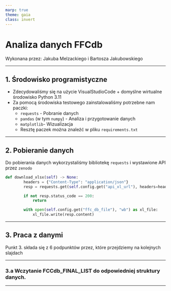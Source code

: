 ```yaml
---
marp: true
theme: gaia
class: invert
---
```


# Analiza danych FFCdb

Wykonana przez: 
Jakuba Melzackiego i Bartosza Jakubowskiego

---

## 1. Środowisko programistyczne
* Zdecydowaliśmy się na użycie VisualStudioCode + domyślne wirtualne środowisko Python 3.11
* Za pomocą środowiska testowego zainstalowaliśmy potrzebne nam paczki:
    - `requests` - Pobranie danych
    - `pandas` (w tym `numpy`) - Analiza i przygotowanie danych
    - `matplotlib`- Wizualizacja
    - Resztę paczek można znaleźć w pliku `requirements.txt`
    
---

## 2. Pobieranie danych

Do pobierania danych wykorzystaliśmy bibliotekę `requests` i wystawione API przez `zenodo`
```python
def download_xlsx(self) -> None:
        headers = {"Content-Type": "application/json"}
        resp = requests.get(self.config.get("api_xl_url"), headers=headers)

        if not resp.status_code == 200:
            return

        with open(self.config.get("ffc_db_file"), "wb") as xl_file:
            xl_file.write(resp.content)
```

---

## 3. Praca z danymi

Punkt 3. składa się z 6 podpunktów przez, które przejdziemy na kolejnych slajdach

---

### 3.a Wczytanie FCCdb_FINAL_LIST do odpowiedniej struktury danych.




---